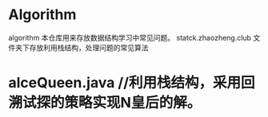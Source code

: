 # Algorithm
algorithm
本仓库用来存放数据结构学习中常见问题。
statck.zhaozheng.club 文件夹下存放利用栈结构，处理问题的常见算法
  # alceQueen.java //利用栈结构，采用回溯试探的策略实现N皇后的解。  
